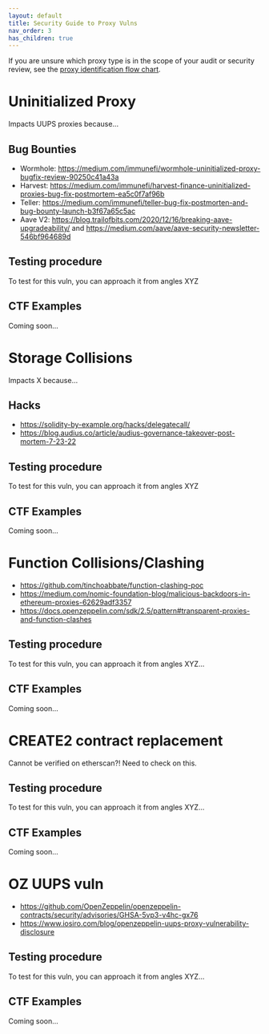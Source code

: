 ```yaml
---
layout: default
title: Security Guide to Proxy Vulns
nav_order: 3
has_children: true
---
```


If you are unsure which proxy type is in the scope of your audit or security review, see the [proxy identification flow chart](/docs/Proxy-Identification).

# Uninitialized Proxy

Impacts UUPS proxies because...

## Bug Bounties

- Wormhole: https://medium.com/immunefi/wormhole-uninitialized-proxy-bugfix-review-90250c41a43a
- Harvest: https://medium.com/immunefi/harvest-finance-uninitialized-proxies-bug-fix-postmortem-ea5c0f7af96b
- Teller: https://medium.com/immunefi/teller-bug-fix-postmorten-and-bug-bounty-launch-b3f67a65c5ac
- Aave V2: https://blog.trailofbits.com/2020/12/16/breaking-aave-upgradeability/ and https://medium.com/aave/aave-security-newsletter-546bf964689d

## Testing procedure

To test for this vuln, you can approach it from angles XYZ

## CTF Examples

Coming soon...

# Storage Collisions

Impacts X because...

## Hacks

- https://solidity-by-example.org/hacks/delegatecall/
- https://blog.audius.co/article/audius-governance-takeover-post-mortem-7-23-22

## Testing procedure

To test for this vuln, you can approach it from angles XYZ

## CTF Examples

Coming soon...

# Function Collisions/Clashing

- https://github.com/tinchoabbate/function-clashing-poc
- https://medium.com/nomic-foundation-blog/malicious-backdoors-in-ethereum-proxies-62629adf3357
- https://docs.openzeppelin.com/sdk/2.5/pattern#transparent-proxies-and-function-clashes

## Testing procedure

To test for this vuln, you can approach it from angles XYZ...

## CTF Examples

Coming soon...

# CREATE2 contract replacement

Cannot be verified on etherscan?! Need to check on this.

## Testing procedure

To test for this vuln, you can approach it from angles XYZ...

## CTF Examples

Coming soon...

# OZ UUPS vuln

- https://github.com/OpenZeppelin/openzeppelin-contracts/security/advisories/GHSA-5vp3-v4hc-gx76
- https://www.iosiro.com/blog/openzeppelin-uups-proxy-vulnerability-disclosure

## Testing procedure

To test for this vuln, you can approach it from angles XYZ...

## CTF Examples

Coming soon...